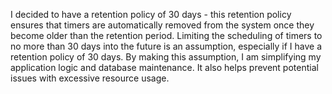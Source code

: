I decided to have a retention policy of 30 days - this retention policy ensures that timers are automatically removed from the system once they become older than the retention period.
Limiting the scheduling of timers to no more than 30 days into the future is an assumption, especially if I have a retention policy of 30 days.
By making this assumption, I am simplifying my application logic and database maintenance.
It also helps prevent potential issues with excessive resource usage.
